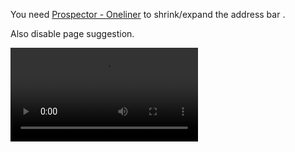 You need [Prospector - Oneliner](https://addons.mozilla.org/en-US/firefox/addon/prospector-oneLiner/?src=search) to shrink/expand the address bar .

Also disable page suggestion.

![alt tag](https://u.pomf.is/ubwuvv.mp4)

